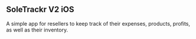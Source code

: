 ## SoleTrackr V2 iOS

A simple app for resellers to keep track of their expenses, products, profits, as well as their inventory. 

